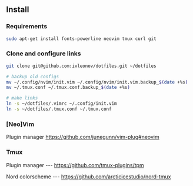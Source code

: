 ## Install
### Requirements
```sh
sudo apt-get install fonts-powerline neovim tmux curl git
```

### Clone and configure links
```sh
git clone git@github.com:ivleonov/dotfiles.git ~/dotfiles

# backup old configs
mv ~/.config/nvim/init.vim ~/.config/nvim/init.vim.backup_$(date +%s)
mv ~/.tmux.conf ~/.tmux.conf.backup_$(date +%s)

# make links
ln -s ~/dotfiles/.vimrc ~/.config/init.vim
ln -s ~/dotfiles/.tmux.conf ~/.tmux.conf
```

### [Neo]Vim
Plugin manager
https://github.com/junegunn/vim-plug#neovim

### Tmux
Plugin manager --- https://github.com/tmux-plugins/tpm

Nord colorscheme --- https://github.com/arcticicestudio/nord-tmux
